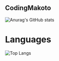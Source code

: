 <!--
**CodingMakoto/CodingMakoto** is a ✨ _special_ ✨ repository because its `README.md` (this file) appears on your GitHub profile.
-->

## CodingMakoto

![Anurag's GitHub stats](https://github-readme-stats.vercel.app/api?username=anuraghazra&show_icons=true&theme=radical)

# Languages

![Top Langs](https://github-readme-stats.vercel.app/api/top-langs/?username=codingmakoto&layout=compact)


